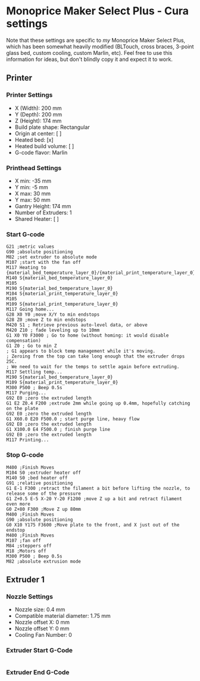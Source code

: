 # Monoprice Maker Select Plus - Cura settings

Note that these settings are specific to *my* Monoprice Maker Select Plus, which has been somewhat heavily modified (BLTouch, cross braces, 3-point glass bed, custom cooling, custom Marlin, etc). Feel free to use this information for ideas, but don't blindly copy it and expect it to work.

## Printer

### Printer Settings

* X (Width): 200 mm
* Y (Depth): 200 mm
* Z (Height): 174 mm
* Build plate shape: Rectangular
* Origin at center: [ ]
* Heated bed: [x]
* Heated build volume: [ ]
* G-code flavor: Marlin

### Printhead Settings

* X min: -35 mm
* Y min: -5 mm
* X max: 30 mm
* Y max: 50 mm
* Gantry Height: 174 mm
* Number of Extruders: 1
* Shared Heater: [ ]

### Start G-code

```gcode
G21 ;metric values
G90 ;absolute positioning
M82 ;set extruder to absolute mode
M107 ;start with the fan off
M117 Heating to {material_bed_temperature_layer_0}/{material_print_temperature_layer_0}...
M140 S{material_bed_temperature_layer_0}
M105
M190 S{material_bed_temperature_layer_0}
M104 S{material_print_temperature_layer_0}
M105
M109 S{material_print_temperature_layer_0}
M117 Going home...
G28 X0 Y0 ;move X/Y to min endstops
G28 Z0 ;move Z to min endstops
M420 S1 ; Retrieve previous auto-level data, or above
M420 Z10 ; fade leveling up to 10mm
G1 X0 Y0 F3000 ; Go to home (without homing: it would disable compensation)
G1 Z0 ; Go to min Z
; G1 appears to block temp management while it's moving.
; Zeroing from the top can take long enough that the extruder drops 25C.
; We need to wait for the temps to settle again before extruding.
M117 Settling temp...
M190 S{material_bed_temperature_layer_0}
M109 S{material_print_temperature_layer_0}
M300 P500 ; Beep 0.5s
M117 Purging...
G92 E0 ;zero the extruded length
G1 E2 Z0.4 F200 ;extrude 2mm while going up 0.4mm, hopefully catching on the plate
G92 E0 ;zero the extruded length
G1 X60.0 E20 F500.0 ; start purge line, heavy flow
G92 E0 ;zero the extruded length
G1 X100.0 E4 F500.0 ; finish purge line
G92 E0 ;zero the extruded length
M117 Printing...
```

### Stop G-code

```gcode
M400 ;Finish Moves
M104 S0 ;extruder heater off
M140 S0 ;bed heater off
G91 ;relative positioning
G1 E-1 F300 ;retract the filament a bit before lifting the nozzle, to release some of the pressure
G1 Z+0.5 E-5 X-20 Y-20 F1200 ;move Z up a bit and retract filament even more
G0 Z+80 F300 ;Move Z up 80mm
M400 ;Finish Moves
G90 ;absolute positioning
G0 X10 Y175 F3600 ;Move plate to the front, and X just out of the endstop
M400 ;Finish Moves
M107 ;fan off
M84 ;steppers off
M18 ;Motors off
M300 P500 ; Beep 0.5s
M82 ;absolute extrusion mode
```

## Extruder 1

### Nozzle Settings

* Nozzle size: 0.4 mm
* Compatible material diameter: 1.75 mm
* Nozzle offset X: 0 mm
* Nozzle offset Y: 0 mm
* Cooling Fan Number: 0

### Extruder Start G-Code

```gcode
```

### Extruder End G-Code

```gcode
```
